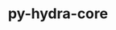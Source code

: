 ---
title: "py-hydra-core"
layout: cache
categories: [package, develop]
meta: {"compilers": ["apple-clang@=16.0.0", "gcc@=13.2.0"], "num_specs": 11, "num_specs_by_stack": {"ml-darwin-aarch64-mps": 3, "ml-linux-aarch64-cpu": 4, "ml-linux-aarch64-cuda": 4, "ml-linux-x86_64-cpu": 4, "ml-linux-x86_64-cuda": 4, "root": 11}, "oss": ["sequoia", "ubuntu24.04"], "platforms": ["darwin", "linux"], "stacks": ["ml-darwin-aarch64-mps", "ml-linux-aarch64-cpu", "ml-linux-aarch64-cuda", "ml-linux-x86_64-cpu", "ml-linux-x86_64-cuda", "root"], "targets": ["aarch64", "x86_64_v3"], "versions": ["1.3.2"]}
spec_details: [{"compiler": "gcc@=13.2.0", "hash": "23hk2ziftsm3eoqvz5iqtn33l6dek5qn", "os": "ubuntu24.04", "platform": "linux", "size": "-", "stacks": ["ml-linux-x86_64-cpu", "ml-linux-x86_64-cuda", "root"], "target": "x86_64_v3", "variants": ["build_system=python_pip"], "versions": ["1.3.2"]}, {"compiler": "apple-clang@=16.0.0", "hash": "6gy24l6jk2rtjnp46t7rzqy7bures6kw", "os": "sequoia", "platform": "darwin", "size": "-", "stacks": ["ml-darwin-aarch64-mps", "root"], "target": "aarch64", "variants": ["build_system=python_pip"], "versions": ["1.3.2"]}, {"compiler": "gcc@=13.2.0", "hash": "eygjxvafiviov5rbte7phkws4lw55gcr", "os": "ubuntu24.04", "platform": "linux", "size": "-", "stacks": ["ml-linux-aarch64-cpu", "ml-linux-aarch64-cuda", "root"], "target": "aarch64", "variants": ["build_system=python_pip"], "versions": ["1.3.2"]}, {"compiler": "gcc@=13.2.0", "hash": "fuqfv33eztdkdhxcxfwks4oxun2dsrwb", "os": "ubuntu24.04", "platform": "linux", "size": "-", "stacks": ["ml-linux-x86_64-cpu", "ml-linux-x86_64-cuda", "root"], "target": "x86_64_v3", "variants": ["build_system=python_pip"], "versions": ["1.3.2"]}, {"compiler": "gcc@=13.2.0", "hash": "mq7zctz5asgvx46cgavlwgjjfyx5glkw", "os": "ubuntu24.04", "platform": "linux", "size": "-", "stacks": ["ml-linux-x86_64-cpu", "ml-linux-x86_64-cuda", "root"], "target": "x86_64_v3", "variants": ["build_system=python_pip"], "versions": ["1.3.2"]}, {"compiler": "gcc@=13.2.0", "hash": "o5qaqnpy6h2hsap6gfb2bmkzggwhysgf", "os": "ubuntu24.04", "platform": "linux", "size": "-", "stacks": ["ml-linux-aarch64-cpu", "ml-linux-aarch64-cuda", "root"], "target": "aarch64", "variants": ["build_system=python_pip"], "versions": ["1.3.2"]}, {"compiler": "gcc@=13.2.0", "hash": "q3d7lokrtsnqo6poctlmnmw3kj35q2i7", "os": "ubuntu24.04", "platform": "linux", "size": "-", "stacks": ["ml-linux-x86_64-cpu", "ml-linux-x86_64-cuda", "root"], "target": "x86_64_v3", "variants": ["build_system=python_pip"], "versions": ["1.3.2"]}, {"compiler": "gcc@=13.2.0", "hash": "tfyb3i4rbuuweosh7zygpien5me7thcn", "os": "ubuntu24.04", "platform": "linux", "size": "-", "stacks": ["ml-linux-aarch64-cpu", "ml-linux-aarch64-cuda", "root"], "target": "aarch64", "variants": ["build_system=python_pip"], "versions": ["1.3.2"]}, {"compiler": "apple-clang@=16.0.0", "hash": "umswwlwgfbzuskekpa2vjiflcbbj3dop", "os": "sequoia", "platform": "darwin", "size": "-", "stacks": ["ml-darwin-aarch64-mps", "root"], "target": "aarch64", "variants": ["build_system=python_pip"], "versions": ["1.3.2"]}, {"compiler": "gcc@=13.2.0", "hash": "wjz25rgp73ntdijlhgpkbrkxr7ii73kx", "os": "ubuntu24.04", "platform": "linux", "size": "-", "stacks": ["ml-linux-aarch64-cpu", "ml-linux-aarch64-cuda", "root"], "target": "aarch64", "variants": ["build_system=python_pip"], "versions": ["1.3.2"]}, {"compiler": "apple-clang@=16.0.0", "hash": "ycw7xivgobrkl2qdyzgvaqxayvcak72p", "os": "sequoia", "platform": "darwin", "size": "-", "stacks": ["ml-darwin-aarch64-mps", "root"], "target": "aarch64", "variants": ["build_system=python_pip"], "versions": ["1.3.2"]}]
---